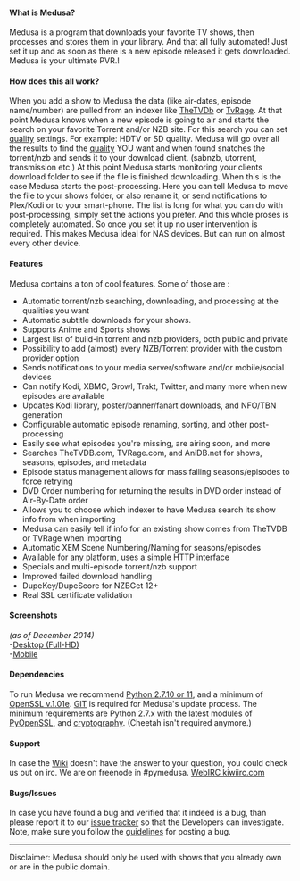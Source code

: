 #### What is Medusa?

Medusa is a program that downloads your favorite TV shows, then processes and stores them in your library.
And that all fully automated! Just set it up and as soon as there is a new episode released it gets downloaded. Medusa is your ultimate PVR.!  


#### How does this all work?
When you add a show to Medusa the data (like air-dates, episode name/number) are pulled from an indexer like [TheTVDb](http://thetvdb.com/) or [TvRage](http://www.tvrage.com/). At that point Medusa knows when a new episode is going to air and starts the search on your favorite Torrent and/or NZB site. For this search you can set [quality](https://github.com/pyMedusa/SickRage/wiki/Quality-Settings) settings. For example: HDTV or SD quality. Medusa will go over all the results to find the [quality](https://github.com/pyMedusa/SickRage/wiki/Quality-Settings) YOU want and when found snatches the torrent/nzb and sends it to your download client. (sabnzb, utorrent, transmission etc.) At this point Medusa starts monitoring your clients download folder to see if the file is finished downloading. When this is the case Medusa starts the post-processing. Here you can tell Medusa to move the file to your shows folder, or also rename it, or send notifications to Plex/Kodi or to your smart-phone. The list is long for what you can do with post-processing, simply set the actions you prefer.
And this whole proses is completely automated. So once you set it up no user intervention is required.
This makes Medusa ideal for NAS devices. But can run on almost every other device.

#### Features

Medusa contains a ton of cool features. Some of those are :  

 - Automatic torrent/nzb searching, downloading, and processing at the qualities you want
 - Automatic subtitle downloads for your shows.
 - Supports Anime and Sports shows
 - Largest list of build-in torrent and nzb providers, both public and private
 - Possibility to add (almost) every NZB/Torrent provider with the custom provider option
 - Sends notifications to your media server/software and/or mobile/social devices
 - Can notify Kodi, XBMC, Growl, Trakt, Twitter, and many more when new episodes are available
 - Updates Kodi library, poster/banner/fanart downloads, and NFO/TBN generation
 - Configurable automatic episode renaming, sorting, and other post-processing
 - Easily see what episodes you're missing, are airing soon, and more
 - Searches TheTVDB.com, TVRage.com, and AniDB.net for shows, seasons, episodes, and metadata
 - Episode status management allows for mass failing seasons/episodes to force retrying
 - DVD Order numbering for returning the results in DVD order instead of Air-By-Date order
 - Allows you to choose which indexer to have Medusa search its show info from when importing
 - Medusa can easily tell if info for an existing show comes from TheTVDB or TVRage when importing
 - Automatic XEM Scene Numbering/Naming for seasons/episodes
 - Available for any platform, uses a simple HTTP interface
 - Specials and multi-episode torrent/nzb support
 - Improved failed download handling
 - DupeKey/DupeScore for NZBGet 12+
 - Real SSL certificate validation

#### Screenshots
_(as of December 2014)_<br/>
-[Desktop (Full-HD)](http://imgur.com/a/4fpBk)<br>
-[Mobile](http://imgur.com/a/WPyG6)

#### Dependencies  
To run Medusa we recommend [Python 2.7.10 or 11](https://www.python.org/downloads/release/python-2711/), and a minimum of [OpenSSL v.1.01e](https://www.openssl.org/source/). [GIT](https://git-scm.com/) is required for Medusa's update process. 
The minimum requirements are Python 2.7.x with the latest modules of [PyOpenSSL](https://pypi.python.org/pypi/pyOpenSSL), and [cryptography](https://pypi.python.org/pypi/cryptography). (Cheetah isn't required anymore.)  

#### Support
In case the [Wiki](https://github.com/pyMedusa/SickRage/wiki) doesn't have the answer to your question, you could check us out on irc.
We are on freenode in #pymedusa. [WebIRC kiwiirc.com](https://kiwiirc.com/client/irc.freenode.net/?theme=basic#pymedusa)

#### Bugs/Issues
In case you have found a bug and verified that it indeed is a bug, than please report it to our [issue tracker](https://github.com/pyMedusa/SickRage/issues) so that the Developers can investigate.  
Note, make sure you follow the [guidelines](https://github.com/pyMedusa/SickRage/issues#submitting-a-bugissue-ticket) for posting a bug.  

---

Disclaimer: Medusa should only be used with shows that you already own or are in the public domain.
